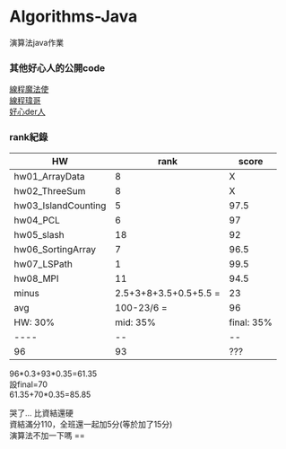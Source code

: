 # Algorithms-Java
演算法java作業

### 其他好心人的公開code
[線程魔法使](https://github.com/liao2000/Algorithms-Meet-Java)  
[線程瑋哥](https://github.com/wei-coding/Algorithm)  
[好心der人](https://github.com/tomy0000000/NCHU-Algorithms)  

### rank紀錄
| HW | rank  | score |
| -------- | -------- | ---| 
| hw01_ArrayData     | 8     | X |
|hw02_ThreeSum| 8  | X |
|hw03_IslandCounting| 5  | 97.5 |
|hw04_PCL| 6  | 97 |
|hw05_slash| 18  | 92 |
|hw06_SortingArray| 7  | 96.5 |
|hw07_LSPath| 1  | 99.5 |
|hw08_MPI| 11 | 94.5 |
|minus | 2.5+3+8+3.5+0.5+5.5 =| 23 |
|avg| 100-23/6 =| 96|
|HW: 30% |mid: 35%|final: 35%|
| ---- | --|--|
|96|93|???|

96\*0.3+93\*0.35=61.35   
設final=70   
61.35+70*0.35=85.85   

哭了...
比資結還硬  
資結滿分110，全班還一起加5分(等於加了15分)    
演算法不加一下嗎 ==  

